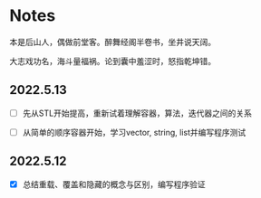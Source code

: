 # Notes

本是后山人，偶做前堂客。醉舞经阁半卷书，坐井说天阔。

大志戏功名，海斗量福祸。论到囊中羞涩时，怒指乾坤错。







## 2022.5.13

- [ ] 先从STL开始提高，重新试着理解容器，算法，迭代器之间的关系

- [ ] 从简单的顺序容器开始，学习vector, string, list并编写程序测试



## 2022.5.12

- [x] 总结重载、覆盖和隐藏的概念与区别，编写程序验证





















































